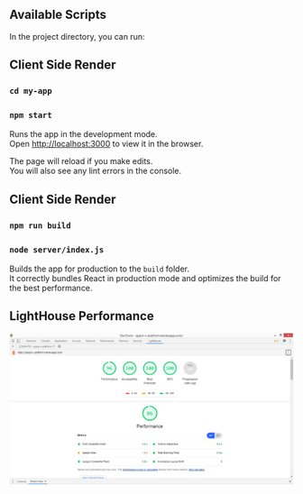 
## Available Scripts

In the project directory, you can run:

## Client Side Render

### `cd my-app`
### `npm start`

Runs the app in the development mode.<br />
Open [http://localhost:3000](http://localhost:3000) to view it in the browser.

The page will reload if you make edits.<br />
You will also see any lint errors in the console.
## Client Side Render

### `npm run build`
###  `node server/index.js`

Builds the app for production to the `build` folder.<br />
It correctly bundles React in production mode and optimizes the build for the best performance.


## LightHouse Performance
![](https://github.com/anaskhan23/space-x-program/blob/master/Performance.PNG)

